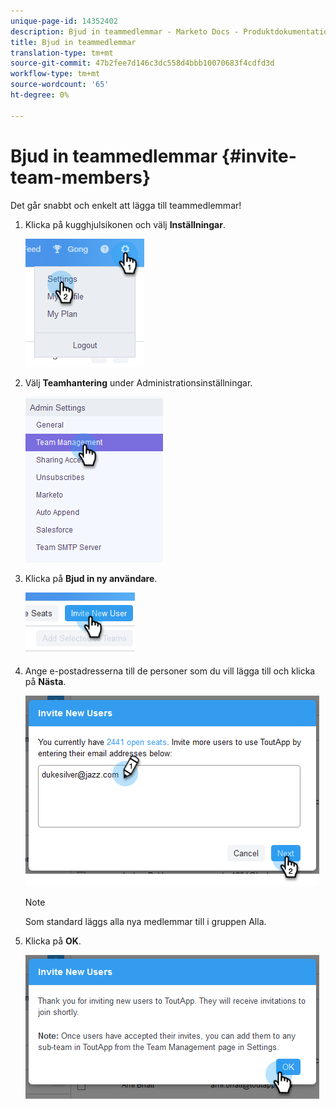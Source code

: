 ```yaml
---
unique-page-id: 14352402
description: Bjud in teammedlemmar - Marketo Docs - Produktdokumentation
title: Bjud in teammedlemmar
translation-type: tm+mt
source-git-commit: 47b2fee7d146c3dc558d4bbb10070683f4cdfd3d
workflow-type: tm+mt
source-wordcount: '65'
ht-degree: 0%

---
```



# Bjud in teammedlemmar {#invite-team-members}

Det går snabbt och enkelt att lägga till teammedlemmar!

1. Klicka på kugghjulsikonen och välj **Inställningar**.

   ![](assets/one.png)

1. Välj **Teamhantering** under Administrationsinställningar.

   ![](assets/two.png)

1. Klicka på **Bjud in ny användare**.

   ![](assets/three.png)

1. Ange e-postadresserna till de personer som du vill lägga till och klicka på **Nästa**.

   ![](assets/four.png)

   >[!NOTE]
   >
   >Som standard läggs alla nya medlemmar till i gruppen Alla.

1. Klicka på **OK**.

   ![](assets/five.png)


